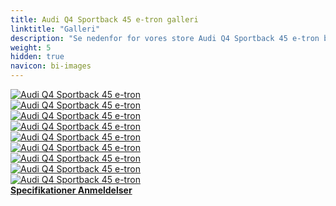 ```yaml
---
title: Audi Q4 Sportback 45 e-tron galleri
linktitle: "Galleri"
description: "Se nedenfor for vores store Audi Q4 Sportback 45 e-tron billedgalleri. Klik på billederne for versioner i høj opløsning."
weight: 5
hidden: true
navicon: bi-images
---
```

<!-- markdownlint-disable MD033 -->
<div class="row" id ="my-gallery">
	<div class="pswp-grid-item col-6 col-md-4">
		<a href="https://media.evkx.net/multimedia/models/audi/q4_e-tron/q4_sportback_45_e-tron/exterior_1.jpg"
data-pswp-src="https://media.evkx.net/multimedia/models/audi/q4_e-tron/q4_sportback_45_e-tron/exterior_1.jpg"
data-pswp-width="3000"
data-pswp-height="2000" 
target="_blank">
			<img src="https://media.evkx.net/multimedia/models/audi/q4_e-tron/q4_sportback_45_e-tron/exterior_1_xst.jpg" alt="Audi Q4 Sportback 45 e-tron" class="img-fluid " />
		</a>
	</div>
	<div class="pswp-grid-item col-6 col-md-4">
		<a href="https://media.evkx.net/multimedia/models/audi/q4_e-tron/q4_sportback_45_e-tron/exterior_2.jpg"
data-pswp-src="https://media.evkx.net/multimedia/models/audi/q4_e-tron/q4_sportback_45_e-tron/exterior_2.jpg"
data-pswp-width="3000"
data-pswp-height="2000" 
target="_blank">
			<img src="https://media.evkx.net/multimedia/models/audi/q4_e-tron/q4_sportback_45_e-tron/exterior_2_xst.jpg" alt="Audi Q4 Sportback 45 e-tron" class="img-fluid " />
		</a>
	</div>
	<div class="pswp-grid-item col-6 col-md-4">
		<a href="https://media.evkx.net/multimedia/models/audi/q4_e-tron/q4_sportback_45_e-tron/frontseats_1.jpg"
data-pswp-src="https://media.evkx.net/multimedia/models/audi/q4_e-tron/q4_sportback_45_e-tron/frontseats_1.jpg"
data-pswp-width="3000"
data-pswp-height="2001" 
target="_blank">
			<img src="https://media.evkx.net/multimedia/models/audi/q4_e-tron/q4_sportback_45_e-tron/frontseats_1_xst.jpg" alt="Audi Q4 Sportback 45 e-tron" class="img-fluid " />
		</a>
	</div>
	<div class="pswp-grid-item col-6 col-md-4">
		<a href="https://media.evkx.net/multimedia/models/audi/q4_e-tron/q4_sportback_45_e-tron/headlights_1.jpg"
data-pswp-src="https://media.evkx.net/multimedia/models/audi/q4_e-tron/q4_sportback_45_e-tron/headlights_1.jpg"
data-pswp-width="3000"
data-pswp-height="2000" 
target="_blank">
			<img src="https://media.evkx.net/multimedia/models/audi/q4_e-tron/q4_sportback_45_e-tron/headlights_1_xst.jpg" alt="Audi Q4 Sportback 45 e-tron" class="img-fluid " />
		</a>
	</div>
	<div class="pswp-grid-item col-6 col-md-4">
		<a href="https://media.evkx.net/multimedia/models/audi/q4_e-tron/q4_sportback_45_e-tron/interior_1.jpg"
data-pswp-src="https://media.evkx.net/multimedia/models/audi/q4_e-tron/q4_sportback_45_e-tron/interior_1.jpg"
data-pswp-width="3000"
data-pswp-height="2001" 
target="_blank">
			<img src="https://media.evkx.net/multimedia/models/audi/q4_e-tron/q4_sportback_45_e-tron/interior_1_xst.jpg" alt="Audi Q4 Sportback 45 e-tron" class="img-fluid " />
		</a>
	</div>
	<div class="pswp-grid-item col-6 col-md-4">
		<a href="https://media.evkx.net/multimedia/models/audi/q4_e-tron/q4_sportback_45_e-tron/main_1.jpg"
data-pswp-src="https://media.evkx.net/multimedia/models/audi/q4_e-tron/q4_sportback_45_e-tron/main_1.jpg"
data-pswp-width="3000"
data-pswp-height="1999" 
target="_blank">
			<img src="https://media.evkx.net/multimedia/models/audi/q4_e-tron/q4_sportback_45_e-tron/main_1_xst.jpg" alt="Audi Q4 Sportback 45 e-tron" class="img-fluid " />
		</a>
	</div>
	<div class="pswp-grid-item col-6 col-md-4">
		<a href="https://media.evkx.net/multimedia/models/audi/q4_e-tron/q4_sportback_45_e-tron/screens_1.jpg"
data-pswp-src="https://media.evkx.net/multimedia/models/audi/q4_e-tron/q4_sportback_45_e-tron/screens_1.jpg"
data-pswp-width="3000"
data-pswp-height="2001" 
target="_blank">
			<img src="https://media.evkx.net/multimedia/models/audi/q4_e-tron/q4_sportback_45_e-tron/screens_1_xst.jpg" alt="Audi Q4 Sportback 45 e-tron" class="img-fluid " />
		</a>
	</div>
	<div class="pswp-grid-item col-6 col-md-4">
		<a href="https://media.evkx.net/multimedia/models/audi/q4_e-tron/q4_sportback_45_e-tron/secondrowseats_1.jpg"
data-pswp-src="https://media.evkx.net/multimedia/models/audi/q4_e-tron/q4_sportback_45_e-tron/secondrowseats_1.jpg"
data-pswp-width="3000"
data-pswp-height="2001" 
target="_blank">
			<img src="https://media.evkx.net/multimedia/models/audi/q4_e-tron/q4_sportback_45_e-tron/secondrowseats_1_xst.jpg" alt="Audi Q4 Sportback 45 e-tron" class="img-fluid " />
		</a>
	</div>
	<div class="pswp-grid-item col-6 col-md-4">
		<a href="https://media.evkx.net/multimedia/models/audi/q4_e-tron/q4_sportback_45_e-tron/trunk_1.jpg"
data-pswp-src="https://media.evkx.net/multimedia/models/audi/q4_e-tron/q4_sportback_45_e-tron/trunk_1.jpg"
data-pswp-width="3000"
data-pswp-height="2000" 
target="_blank">
			<img src="https://media.evkx.net/multimedia/models/audi/q4_e-tron/q4_sportback_45_e-tron/trunk_1_xst.jpg" alt="Audi Q4 Sportback 45 e-tron" class="img-fluid " />
		</a>
	</div>
</div>
<script type="module">
  import PhotoSwipeLightbox from '/js/photoswipe-lightbox.esm.js';
    const lightbox = new PhotoSwipeLightbox({
       gallery: '#my-gallery',
        children: 'a',
        pswpModule: () => import('/js/photoswipe.esm.js')
    });
lightbox.init();
</script>
<div class="mt-3 mb-3">
<a href="../specifications/" class="text-decoration-none text-black">
<strong><i class="bi-arrow-left"></i> Specifikationer </strong>
</a>
<a href="../reviews/" class="text-decoration-none text-black float-end">
<strong>Anmeldelser <i class="bi-arrow-right"></i></strong>
</a>
</div>
